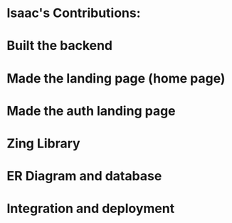 # Isaac's Contributions:

# Built the backend

# Made the landing page (home page)

# Made the auth landing page

# Zing Library

# ER Diagram and database

# Integration and deployment
